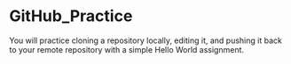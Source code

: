 # GitHub_Practice

You will practice cloning a repository locally, editing it, and pushing it back to your remote repository with a simple Hello World assignment.

